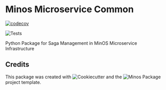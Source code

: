 Minos Microservice Common
=========================

[![codecov](https://codecov.io/gh/Clariteia/minos_microservice_saga/branch/main/graph/badge.svg)](https://codecov.io/gh/Clariteia/minos_microservice_saga)

![Tests](https://github.com/Clariteia/minos_microservice_saga/actions/workflows/python-tests.yml/badge.svg)

Python Package for Saga Management in MinOS Microservice Infrastructure

Credits
-------

This package was created with ![Cookiecutter](https://github.com/audreyr/cookiecutter)  and the ![Minos Package](https://github.com/Clariteia/minos-pypackage) project template.


